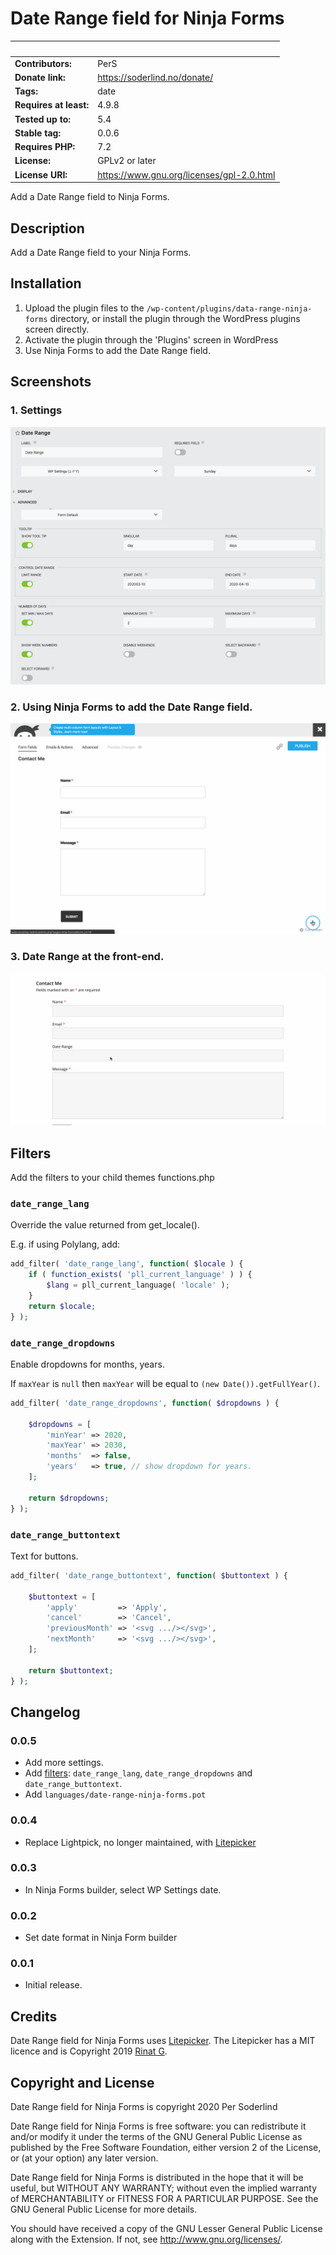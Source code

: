 # Date Range field for Ninja Forms
&nbsp; | &nbsp;
------------ | -------------
**Contributors:** | PerS
**Donate link:** | https://soderlind.no/donate/
**Tags:** | date
**Requires at least:** | 4.9.8
**Tested up to:** | 5.4
**Stable tag:** | 0.0.6
**Requires PHP:** | 7.2
**License:** | GPLv2 or later
**License URI:** | https://www.gnu.org/licenses/gpl-2.0.html

Add a Date Range field to Ninja Forms.


## Description

Add a Date Range field to your Ninja Forms.


## Installation

1. Upload the plugin files to the `/wp-content/plugins/data-range-ninja-forms` directory, or install the plugin through the WordPress plugins screen directly.
1. Activate the plugin through the 'Plugins' screen in WordPress
1. Use Ninja Forms to add the Date Range field.


## Screenshots

### 1. Settings
<img src="assets/screenshot-1.png" />

### 2. Using Ninja Forms to add the Date Range field.
<img src="assets/screenshot-2.gif" />

### 3. Date Range at the front-end.
<img src="assets/screenshot-3.gif" />

## Filters

Add the filters to your child themes functions.php

### `date_range_lang`

Override the value returned from get_locale().

E.g. if using Polylang, add:

```php
add_filter( 'date_range_lang', function( $locale ) {
	if ( function_exists( 'pll_current_language' ) ) {
		$lang = pll_current_language( 'locale' );
	}
	return $locale;
} );
```

### `date_range_dropdowns`

Enable dropdowns for months, years.

If `maxYear` is `null` then `maxYear` will be equal to `(new Date()).getFullYear()`.

```php
add_filter( 'date_range_dropdowns', function( $dropdowns ) {

	$dropdowns = [
		'minYear' => 2020,
		'maxYear' => 2030,
		'months'  => false,
		'years'   => true, // show dropdown for years.
	];

	return $dropdowns;
} );
```

### `date_range_buttontext`

Text for buttons.

```php
add_filter( 'date_range_buttontext', function( $buttontext ) {

	$buttontext = [
		'apply'         => 'Apply',
		'cancel'        => 'Cancel',
		'previousMonth' => '<svg .../></svg>',
		'nextMonth'     => '<svg .../></svg>',
	];

	return $buttontext;
} );
```

## Changelog

### 0.0.5

* Add more settings.
* Add [filters](#filters): `date_range_lang`, `date_range_dropdowns` and `date_range_buttontext`.
* Add `languages/date-range-ninja-forms.pot`


### 0.0.4

* Replace Lightpick, no longer maintained, with [Litepicker](https://github.com/wakirin/Litepicker)


### 0.0.3

* In Ninja Forms builder, select WP Settings date.

### 0.0.2

* Set date format in Ninja Form builder

### 0.0.1

* Initial release.


## Credits

Date Range field for Ninja Forms uses [Litepicker](https://github.com/wakirin/Litepicker). The Litepicker has a MIT licence and is Copyright 2019 [Rinat G](https://github.com/wakirin/).

## Copyright and License

Date Range field for Ninja Forms is copyright 2020 Per Soderlind

Date Range field for Ninja Forms is free software: you can redistribute it and/or modify it under the terms of the GNU General Public License as published by the Free Software Foundation, either version 2 of the License, or (at your option) any later version.

Date Range field for Ninja Forms is distributed in the hope that it will be useful, but WITHOUT ANY WARRANTY; without even the implied warranty of MERCHANTABILITY or FITNESS FOR A PARTICULAR PURPOSE. See the GNU General Public License for more details.

You should have received a copy of the GNU Lesser General Public License along with the Extension. If not, see http://www.gnu.org/licenses/.
